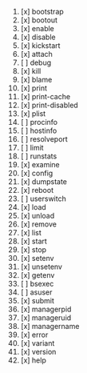 1. [x] bootstrap
1. [x] bootout
1. [x] enable
1. [x] disable
1. [x] kickstart
1. [x] attach
1. [ ] debug
1. [x] kill
1. [x] blame
1. [x] print
1. [x] print-cache
1. [x] print-disabled
1. [x] plist
1. [ ] procinfo
1. [ ] hostinfo
1. [ ] resolveport
1. [ ] limit
1. [ ] runstats
1. [x] examine
1. [x] config
1. [x] dumpstate
1. [x] reboot
1. [ ] userswitch
1. [x] load
1. [x] unload
1. [x] remove
1. [x] list
1. [x] start
1. [x] stop
1. [x] setenv
1. [x] unsetenv
1. [x] getenv
1. [ ] bsexec
1. [ ] asuser
1. [x] submit
1. [x] managerpid
1. [x] manageruid
1. [x] managername
1. [x] error
1. [x] variant
1. [x] version
1. [x] help

